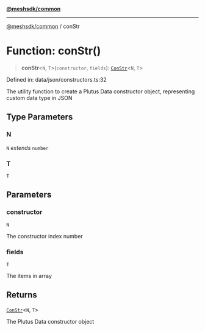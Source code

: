 [**@meshsdk/common**](../README.md)

***

[@meshsdk/common](../globals.md) / conStr

# Function: conStr()

> **conStr**\<`N`, `T`\>(`constructor`, `fields`): [`ConStr`](../type-aliases/ConStr.md)\<`N`, `T`\>

Defined in: data/json/constructors.ts:32

The utility function to create a Plutus Data constructor object, representing custom data type in JSON

## Type Parameters

### N

`N` *extends* `number`

### T

`T`

## Parameters

### constructor

`N`

The constructor index number

### fields

`T`

The items in array

## Returns

[`ConStr`](../type-aliases/ConStr.md)\<`N`, `T`\>

The Plutus Data constructor object
